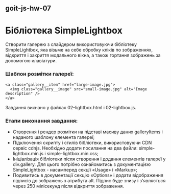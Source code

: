 ## goit-js-hw-07

# Бібліотека SimpleLightbox

Створити галерею з слайдером використовуючи бібліотеку SimpleLightbox, яка візьме на себе обробку кліків по зображеннях, відкриття і закриття модального вікна, а також гортання зображень за допомогою клавіатури.

### Шаблон розмітки галереї:
``` 
<a class="gallery__item" href="large-image.jpg">
  <img class="gallery__image" src="small-image.jpg" alt="Image description" />
</a>
```
Завдання викнано у файлах 02-lightbox.html і 02-lightbox.js. 

### Етапи виконання завдання:
* Створення і рендер розмітки на підставі масиву даних galleryItems і наданого шаблону елемента галереї;
* Підключення скрипту і стилів бібліотеки, використовуючи CDN сервіс cdnjs. Необхідно додати посилання на два файли: simple-lightbox.min.js і simple-lightbox.min.css;
* Ініціалізація бібліотеки після створення і додання елементів галереї у div.gallery. Для цього потрібно ознайомитись з документацією SimpleLightbox - насамперед секції «Usage» і «Markup»;
* Подивитись в документації секцію «Options» і додати відображення підписів до зображень з атрибута alt. Підпис буде знизу і з'являється через 250 мілісекунд після відкриття зображення.


